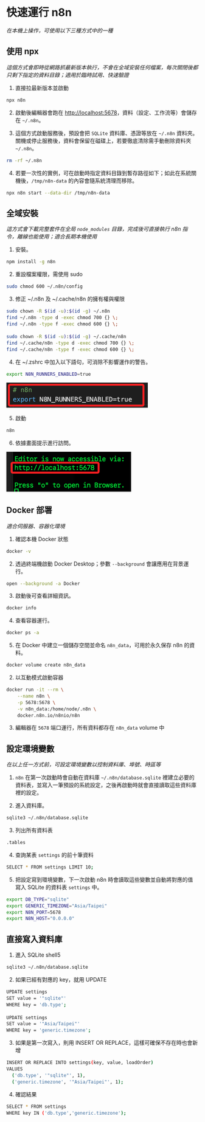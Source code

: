 # 快速運行 n8n

_在本機上操作，可使用以下三種方式中的一種_

## 使用 npx

_這個方式會即時從網路抓最新版本執行，不會在全域安裝任何檔案，每次關閉後都只剩下指定的資料目錄；適用於臨時試用、快速驗證_

1. 直接拉最新版本並啟動

```bash
npx n8n
```

2. 啟動後編輯器會跑在 [http://localhost:5678](http://localhost:5678)，資料（設定、工作流等）會儲存在 `~/.n8n`。

3. 這個方式啟動服務後，預設會把 `SQLite` 資料庫、憑證等放在 `~/.n8n` 資料夾。關機或停止服務後，資料會保留在磁碟上，若要徹底清除需手動刪除資料夾 `~/.n8n`。

```bash
rm -rf ~/.n8n
```

4. 若要一次性的實例，可在啟動時指定資料目錄到暫存路徑如下；如此在系統關機後，`/tmp/n8n-data` 的內容會隨系統清理而移除。

```bash
npx n8n start --data-dir /tmp/n8n-data
```

## 全域安裝

_這方式會下載完整套件在全局 `node_modules` 目錄，完成後可直接執行 n8n 指令，離線也能使用；適合長期本機使用_

1. 安裝。

```bash
npm install -g n8n
```

2. 重設檔案權限，需使用 sudo

```bash
sudo chmod 600 ~/.n8n/config
```

3. 修正 ~/.n8n 及 ~/.cache/n8n 的擁有權與權限

```bash
sudo chown -R $(id -u):$(id -g) ~/.n8n
find ~/.n8n -type d -exec chmod 700 {} \;
find ~/.n8n -type f -exec chmod 600 {} \;

sudo chown -R $(id -u):$(id -g) ~/.cache/n8n
find ~/.cache/n8n -type d -exec chmod 700 {} \;
find ~/.cache/n8n -type f -exec chmod 600 {} \;
```

4. 在 ~/.zshrc 中加入以下語句，可消除不影響運作的警告。

```bash
export N8N_RUNNERS_ENABLED=true
```

![](images/img_49.png)

5. 啟動

```bash
n8n
```

6. 依據畫面提示進行訪問。

![](images/img_50.png)


## Docker 部署

_適合伺服器、容器化環境_

1. 確認本機 Docker 狀態

```bash
docker -v
```

2. 透過終端機啟動 Docker Desktop；參數 `--background` 會讓應用在背景運行。

```bash
open --background -a Docker
```

3. 啟動後可查看詳細資訊。

```bash
docker info
```

4. 查看容器運行。

```bash
docker ps -a
```

5. 在 Docker 中建立一個儲存空間並命名 `n8n_data`，可用於永久保存 n8n 的資料。

```bash
docker volume create n8n_data
```

2. 以互動模式啟動容器

```bash
docker run -it --rm \
    --name n8n \
    -p 5678:5678 \
    -v n8n_data:/home/node/.n8n \
    docker.n8n.io/n8nio/n8n
```

3. 編輯器在 `5678` 端口運行，所有資料都存在 `n8n_data` volume 中

## 設定環境變數

_在以上任一方式前，可設定環境變數以控制資料庫、埠號、時區等_

1. `n8n` 在第一次啟動時會自動在資料庫 `~/.n8n/database.sqlite` 裡建立必要的資料表，並寫入一筆預設的系統設定，之後再啟動時就會直接讀取這些資料庫裡的設定。

2. 進入資料庫。

```bash
sqlite3 ~/.n8n/database.sqlite
```

3. 列出所有資料表

```bash
.tables
```

4. 查詢某表 `settings` 的前十筆資料

```bash
SELECT * FROM settings LIMIT 10;
```

5. 把設定寫到環境變數，下一次啟動 n8n 時會讀取這些變數並自動將對應的值寫入 SQLite 的資料表 `settings` 中。

```bash
export DB_TYPE="sqlite"
export GENERIC_TIMEZONE="Asia/Taipei"
export N8N_PORT=5678
export N8N_HOST="0.0.0.0"
```


## 直接寫入資料庫

1. 進入 SQLite shell5

```bash
sqlite3 ~/.n8n/database.sqlite
```

2. 如果已經有對應的 key，就用 UPDATE

```bash
UPDATE settings
SET value = '"sqlite"'
WHERE key = 'db.type';

UPDATE settings
SET value = '"Asia/Taipei"'
WHERE key = 'generic.timezone';
```

3. 如果是第一次寫入，則用 INSERT OR REPLACE，這樣可確保不存在時也會新增

```bash
INSERT OR REPLACE INTO settings(key, value, loadOrder)
VALUES
  ('db.type', '"sqlite"', 1),
  ('generic.timezone', '"Asia/Taipei"', 1);
```

4. 確認結果

```bash
SELECT * FROM settings
WHERE key IN ('db.type','generic.timezone');
```

